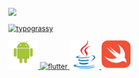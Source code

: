 ![](http://github-profile-summary-cards.vercel.app/api/cards/repos-per-language?username=hiroyuki0402&theme=aura_dark)

[![typograssy](https://typograssy.deno.dev/api?text=%20HEY!%20WHAT'S%20UP?&l0=ebf0ef&l1=90d09a&bg=fbddd0&speed=400&comment=)](https://github.com/kawarimidoll/typograssy)


<p align="left"> <a href="https://developer.android.com" target="_blank" rel="noreferrer"> <img src="https://raw.githubusercontent.com/devicons/devicon/master/icons/android/android-original-wordmark.svg" alt="android" width="60" height="60"/> </a> <a href="https://flutter.dev" target="_blank" rel="noreferrer"> <img src="https://www.vectorlogo.zone/logos/flutterio/flutterio-icon.svg" alt="flutter" width="60" height="60"/> </a> <a href="https://www.java.com" target="_blank" rel="noreferrer"> <img src="https://raw.githubusercontent.com/devicons/devicon/master/icons/java/java-original.svg" alt="java" width="60" height="60"/> </a> <a href="https://developer.apple.com/swift/" target="_blank" rel="noreferrer"> <img src="https://raw.githubusercontent.com/devicons/devicon/master/icons/swift/swift-original.svg" alt="swift" width="60" height="60"/> </a> </p>
